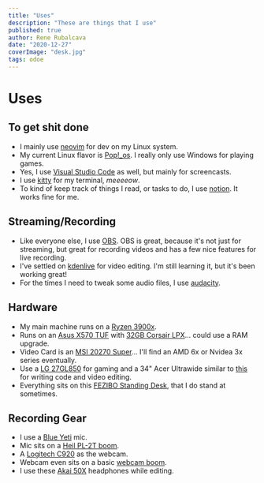 ```yaml
---
title: "Uses"
description: "These are things that I use"
published: true
author: Rene Rubalcava
date: "2020-12-27"
coverImage: "desk.jpg"
tags: odoe
---
```


# Uses

## To get shit done

* I mainly use [neovim](https://neovim.io/) for dev on my Linux system.
* My current Linux flavor is [Pop!_os](https://pop.system76.com/). I really only use Windows for playing games.
* Yes, I use [Visual Studio Code](https://code.visualstudio.com/) as well, but mainly for screencasts.
* I use [kitty](https://sw.kovidgoyal.net/kitty/) for my terminal, _meeeeow_.
* To kind of keep track of things I read, or tasks to do, I use [notion](https://www.notion.so/). It works fine for me.

## Streaming/Recording
* Like everyone else, I use [OBS](https://obsproject.com/). OBS is great, because it's not just for streaming, but great for recording videos and has a few nice features for live recording.
* I've settled on [kdenlive](https://kdenlive.org/) for video editing. I'm still learning it, but it's been working great!
* For the times I need to tweak some audio files, I use [audacity](https://www.audacityteam.org/).

## Hardware
* My main machine runs on a [Ryzen 3900x](https://amzn.to/3o1eGP5).
* Runs on an [Asus X570 TUF](https://amzn.to/38OzmDN) with [32GB Corsair LPX](https://amzn.to/2L60TIq)... could use a RAM upgrade.
* Video Card is an [MSI 20270 Super](https://amzn.to/3nZh4Wx)... I'll find an AMD 6x or Nvidea 3x series eventually.
* Use a [LG 27GL850](https://amzn.to/2L60XYG) for gaming and a 34" Acer Ultrawide similar to [this](https://amzn.to/3pDUbbT) for writing code and video editing.
* Everything sits on this [FEZIBO Standing Desk](https://amzn.to/37PceFH), that I do stand at sometimes.

## Recording Gear
* I use a [Blue Yeti](https://amzn.to/34WzO1s) mic.
* Mic sits on a [Heil PL-2T boom](https://amzn.to/37QFegn).
* A [Logitech C920](https://amzn.to/2L96f5G) as the webcam.
* Webcam even sits on a basic [webcam boom](https://amzn.to/2M2cxVi).
* I use these [Akai 50X](https://amzn.to/3mQsYkp) headphones while editing.
